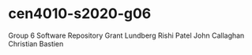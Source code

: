 # cen4010-s2020-g06
Group 6 Software Repository
Grant Lundberg
Rishi Patel
John Callaghan
Christian Bastien
